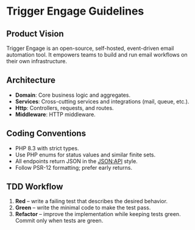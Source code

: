# Trigger Engage Guidelines

## Product Vision
Trigger Engage is an open-source, self-hosted, event-driven email automation tool. It empowers teams to build and run email workflows on their own infrastructure.

## Architecture
- **Domain**: Core business logic and aggregates.
- **Services**: Cross-cutting services and integrations (mail, queue, etc.).
- **Http**: Controllers, requests, and routes.
- **Middleware**: HTTP middleware.

## Coding Conventions
- PHP 8.3 with strict types.
- Use PHP enums for status values and similar finite sets.
- All endpoints return JSON in the [JSON:API](https://jsonapi.org/) style.
- Follow PSR-12 formatting; prefer early returns.

## TDD Workflow
1. **Red** – write a failing test that describes the desired behavior.
2. **Green** – write the minimal code to make the test pass.
3. **Refactor** – improve the implementation while keeping tests green.
Commit only when tests are green.
